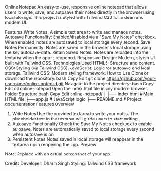 Online Notepad 
An easy-to-use, responsive online notepad that allows users to write, save, and autosave their notes directly in the browser using local storage. This project is styled with Tailwind CSS for a clean and modern UI.

Features
Write Notes: A simple text area to write and manage notes.
Autosave Functionality:
Enabled/disabled via a "Save My Notes" checkbox.
When enabled, notes are autosaved to local storage every second.
Save Notes Permanently: Notes are saved in the browser's local storage using the key autosave-data.
Retain Saved Notes: Notes are reloaded into the textarea when the app is reopened.
Responsive Design: Modern, stylish UI built with Tailwind CSS.
Technologies Used
HTML5: Structure and content.
CSS: Styling (via Tailwind CSS).
JavaScript: Logic for autosave and local storage.
Tailwind CSS: Modern styling framework.
How to Use
Clone or download the repository:
bash
Copy
Edit
git clone https://github.com/your-username/online-notepad.git
Navigate to the project directory:
bash
Copy
Edit
cd online-notepad
Open the index.html file in any modern browser.
Folder Structure
bash
Copy
Edit
online-notepad/
│
├── index.html       # Main HTML file
├── app.js           # JavaScript logic
├── README.md        # Project documentation
Features Overview
1. Write Notes
Use the provided textarea to write your notes.
The placeholder text in the textarea will guide users to start writing.
2. Autosave Functionality
Check the Save My Notes checkbox to enable autosave.
Notes are automatically saved to local storage every second when autosave is on.
3. Persistent Notes
Notes saved in local storage will reappear in the textarea upon reopening the app.
Preview

Note: Replace with an actual screenshot of your app.

Credits
Developer: Dharm Singh
Styling: Tailwind CSS framework
